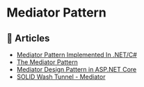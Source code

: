 # Mediator Pattern

## 📕 Articles
- [Mediator Pattern Implemented In .NET/C#](https://dasith.me/2019/01/07/mediator-pattern-implemented-in-net/)
- [The Mediator Pattern](https://garywoodfine.com/the-mediator-pattern/)
- [Mediator Design Pattern in ASP.NET Core](https://www.ezzylearning.net/tutorial/mediator-design-pattern-in-asp-net-core)
- [SOLID Wash Tunnel - Mediator](https://www.ledjonbehluli.com/posts/wash-tunnel/mediator/)